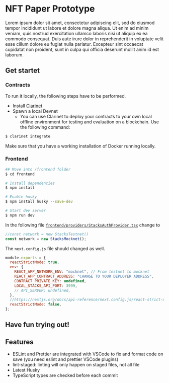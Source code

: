# NFT Paper Prototype

Lorem ipsum dolor sit amet, consectetur adipiscing elit, sed do eiusmod tempor incididunt ut labore et dolore magna aliqua. Ut enim ad minim veniam, quis nostrud exercitation ullamco laboris nisi ut aliquip ex ea commodo consequat. Duis aute irure dolor in reprehenderit in voluptate velit esse cillum dolore eu fugiat nulla pariatur. Excepteur sint occaecat cupidatat non proident, sunt in culpa qui officia deserunt mollit anim id est laborum.

## Get startet

### Contracts

To run it locally, the following steps have to be performed.

- Install [Clarinet](https://github.com/hirosystems/clarinet)
- Spawn a local Devnet
  - You can use Clarinet to deploy your contracts to your own local offline environment for testing and evaluation on a blockchain. Use the following command:

```bash
$ clarinet integrate
```

Make sure that you have a working installation of Docker running locally.

### Frontend

```sh
## Move into /frontend folder
$ cd frontend

# Install dependencies
$ npm install

# Enable husky
$ npm install husky --save-dev

# Start dev server
$ npm run dev
```

In the following file [`frontend/providers/StacksAuthProvider.tsx`](/frontend/providers/StacksAuthProvider.tsx) change to

```javascript
//const network = new StacksTestnet()
const network = new StacksMocknet();
```

The `next.config.js` file should changed as well.

```javascript
module.exports = {
  reactStrictMode: true,
  env: {
    REACT_APP_NETWORK_ENV: "mocknet", // From testnet to mocknet
    REACT_APP_CONTRACT_ADDRESS: "CHANGE TO YOUR DEPLOYER ADDRESS",
    CONTRACT_PRIVATE_KEY: undefined,
    LOCAL_STACKS_API_PORT: 3999,
    // API_SERVER: undefined,
  },
  //https://nextjs.org/docs/api-reference/next.config.js/react-strict-mode
  reactStrictMode: false,
};
```

## Have fun trying out!

## Features

- ESLint and Prettier are integrated with VSCode to fix and format code on save (you need eslint and prettier VSCode plugins)
- lint-staged: linting will only happen on staged files, not all file
- Latest Husky
- TypeScript types are checked before each commit
